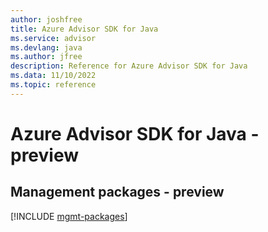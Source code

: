 ```yaml
---
author: joshfree
title: Azure Advisor SDK for Java
ms.service: advisor
ms.devlang: java
ms.author: jfree
description: Reference for Azure Advisor SDK for Java
ms.data: 11/10/2022
ms.topic: reference
---
```

# Azure Advisor SDK for Java - preview

## Management packages - preview
[!INCLUDE [mgmt-packages](advisor-mgmt-index.md)]